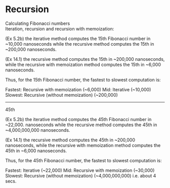 <h1>Recursion</h1>

Calculating Fibonacci numbers<br/>
Iteration, recursion and recursion with memoization:

(Ex 5.2b) the iterative method computes the 15th Fibonacci number in ~10,000
nanoseconds while the recursive method computes the 15th in ~200,000 nanoseconds.

(Ex 14.1) the recursive method computes the 15th in ~200,000 nanoseconds, while
the recursive with memoization method computes the 15th in ~6,000 nanoseconds.

Thus, for the 15th Fibonacci number, the fastest to slowest computation is:

Fastest:  Recursive with memoization      (~6,000)
Mid:      Iterative                       (~10,000)
Slowest:  Recursive (without memoization) (~200,000)

---

45th

(Ex 5.2b) the iterative method computes the 45th Fibonacci number in ~22,000.
nanoseconds while the recursive method computes the 45th in ~4,000,000,000 nanoseconds.

(Ex 14.1) the recursive method computes the 45th in ~200,000 nanoseconds, while
the recursive with memoization method computes the 45th in ~6,000 nanoseconds.

Thus, for the 45th Fibonacci number, the fastest to slowest computation is:

Fastest:      Iterative                       (~22,000)
Mid:          Recursive with memoization      (~30,000)
Slowest:      Recursive (without memoization) (~4,000,000,000) i.e. about 4 secs.
